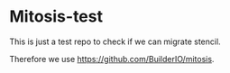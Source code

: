 # Mitosis-test

This is just a test repo to check if we can migrate stencil.

Therefore we use https://github.com/BuilderIO/mitosis.

